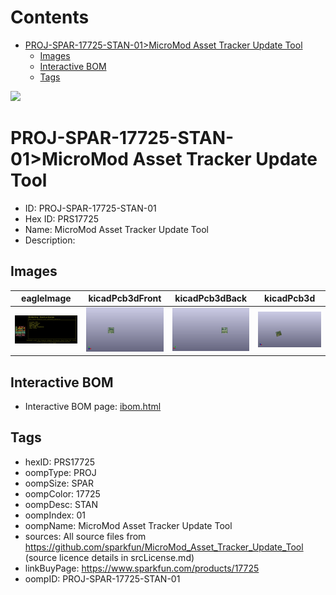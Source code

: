 



Contents
========

* [PROJ-SPAR-17725-STAN-01>MicroMod Asset Tracker Update Tool](#proj-spar-17725-stan-01micromod-asset-tracker-update-tool)
	* [Images](#images)
	* [Interactive BOM](#interactive-bom)
	* [Tags](#tags)
  
![][im]
# PROJ-SPAR-17725-STAN-01>MicroMod Asset Tracker Update Tool

- ID: PROJ-SPAR-17725-STAN-01
- Hex ID: PRS17725
- Name: MicroMod Asset Tracker Update Tool
- Description: 

## Images
  
  

|eagleImage|kicadPcb3dFront|kicadPcb3dBack|kicadPcb3d|
| :---: | :---: | :---: | :---: |
|[![eagleImage](eagleImage_140.png)](eagleImage_.png)|[![kicadPcb3dFront](kicadPcb3dFront_140.png)](kicadPcb3dFront_.png)|[![kicadPcb3dBack](kicadPcb3dBack_140.png)](kicadPcb3dBack_.png)|[![kicadPcb3d](kicadPcb3d_140.png)](kicadPcb3d_.png)|

## Interactive BOM

- Interactive BOM page: [ibom.html](kicad/bom/ibom.html)

## Tags

- hexID: PRS17725
- oompType: PROJ
- oompSize: SPAR
- oompColor: 17725
- oompDesc: STAN
- oompIndex: 01
- oompName: MicroMod Asset Tracker Update Tool
- sources: All source files from https://github.com/sparkfun/MicroMod_Asset_Tracker_Update_Tool (source licence details in srcLicense.md)
- linkBuyPage: https://www.sparkfun.com/products/17725
- oompID: PROJ-SPAR-17725-STAN-01



[im]: kicadPcb3d_450.png
